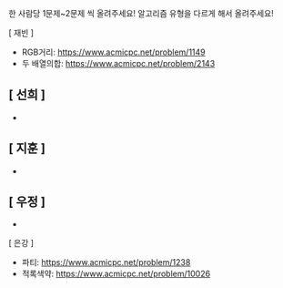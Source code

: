 한 사람당 1문제~2문제 씩 올려주세요! 알고리즘 유형을 다르게 해서 올려주세요!

[ 재빈 ]
- RGB거리: https://www.acmicpc.net/problem/1149
- 두 배열의합: https://www.acmicpc.net/problem/2143

[ 선희 ]
-
-


[ 지훈 ]
-
-

[ 우정 ]
-
-

[ 은강 ]
- 파티: https://www.acmicpc.net/problem/1238
- 적록색약: https://www.acmicpc.net/problem/10026
